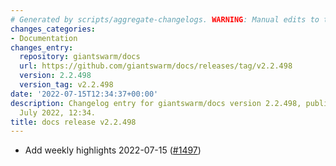 ```yaml
---
# Generated by scripts/aggregate-changelogs. WARNING: Manual edits to this files will be overwritten.
changes_categories:
- Documentation
changes_entry:
  repository: giantswarm/docs
  url: https://github.com/giantswarm/docs/releases/tag/v2.2.498
  version: 2.2.498
  version_tag: v2.2.498
date: '2022-07-15T12:34:37+00:00'
description: Changelog entry for giantswarm/docs version 2.2.498, published on 15
  July 2022, 12:34.
title: docs release v2.2.498
---
```


- Add weekly highlights 2022-07-15 ([#1497](https://github.com/giantswarm/docs/pull/1497))

